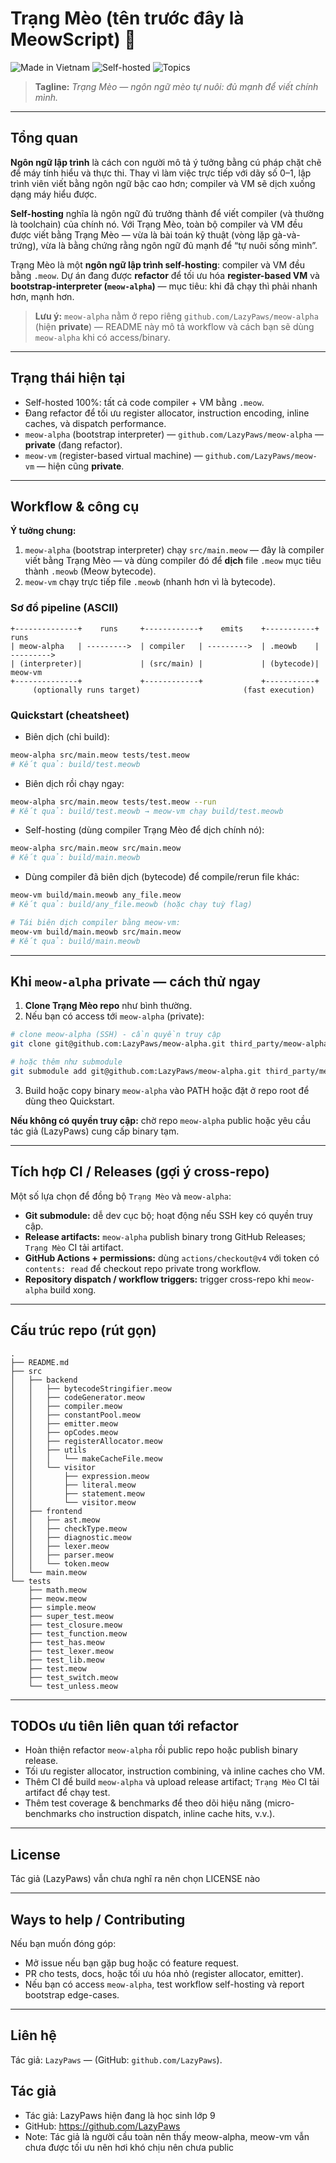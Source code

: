 # Trạng Mèo (tên trước đây là MeowScript) 🐾

![Made in Vietnam](https://img.shields.io/badge/made%20in-Vietnam-ff0000) ![Self-hosted](https://img.shields.io/badge/self--hosted-100%25-brightgreen) ![Topics](https://img.shields.io/badge/topics-programming--language%20%7C%20compiler%20%7C%20vm-lightgrey)

> **Tagline:** *Trạng Mèo — ngôn ngữ mèo tự nuôi: đủ mạnh để viết chính mình.*

---

## Tổng quan

**Ngôn ngữ lập trình** là cách con người mô tả ý tưởng bằng cú pháp chặt chẽ để máy tính hiểu và thực thi. Thay vì làm việc trực tiếp với dãy số 0–1, lập trình viên viết bằng ngôn ngữ bậc cao hơn; compiler và VM sẽ dịch xuống dạng máy hiểu được.

**Self-hosting** nghĩa là ngôn ngữ đủ trưởng thành để viết compiler (và thường là toolchain) của chính nó. Với Trạng Mèo, toàn bộ compiler và VM đều được viết bằng Trạng Mèo — vừa là bài toán kỹ thuật (vòng lặp gà-và-trứng), vừa là bằng chứng rằng ngôn ngữ đủ mạnh để “tự nuôi sống mình”.

Trạng Mèo là một **ngôn ngữ lập trình self-hosting**: compiler và VM đều bằng `.meow`. Dự án đang được **refactor** để tối ưu hóa **register-based VM** và **bootstrap-interpreter (`meow-alpha`)** — mục tiêu: khi đã chạy thì phải nhanh hơn, mạnh hơn.

> **Lưu ý:** `meow-alpha` nằm ở repo riêng `github.com/LazyPaws/meow-alpha` (hiện **private**) — README này mô tả workflow và cách bạn sẽ dùng `meow-alpha` khi có access/binary.

---

## Trạng thái hiện tại

* Self-hosted 100%: tất cả code compiler + VM bằng `.meow`.
* Đang refactor để tối ưu register allocator, instruction encoding, inline caches, và dispatch performance.
* `meow-alpha` (bootstrap interpreter) — `github.com/LazyPaws/meow-alpha` — **private** (đang refactor).
* `meow-vm` (register-based virtual machine) — `github.com/LazyPaws/meow-vm` — hiện cũng **private**.

---

## Workflow & công cụ

**Ý tưởng chung:**

1. `meow-alpha` (bootstrap interpreter) chạy `src/main.meow` — đây là compiler viết bằng Trạng Mèo — và dùng compiler đó để **dịch** file `.meow` mục tiêu thành `.meowb` (Meow bytecode).
2. `meow-vm` chạy trực tiếp file `.meowb` (nhanh hơn vì là bytecode).

### Sơ đồ pipeline (ASCII)

```
+--------------+    runs     +------------+    emits    +-----------+    runs
| meow-alpha   | --------->  | compiler   | --------->  | .meowb    | --------->
| (interpreter)|             | (src/main) |             | (bytecode)|  meow-vm
+--------------+             +------------+             +-----------+         
     (optionally runs target)                       (fast execution)
```

### Quickstart (cheatsheet)

* Biên dịch (chỉ build):

```bash
meow-alpha src/main.meow tests/test.meow
# Kết quả: build/test.meowb
```

* Biên dịch rồi chạy ngay:

```bash
meow-alpha src/main.meow tests/test.meow --run
# Kết quả: build/test.meowb → meow-vm chạy build/test.meowb
```

* Self-hosting (dùng compiler Trạng Mèo để dịch chính nó):

```bash
meow-alpha src/main.meow src/main.meow
# Kết quả: build/main.meowb
```

* Dùng compiler đã biên dịch (bytecode) để compile/rerun file khác:

```bash
meow-vm build/main.meowb any_file.meow
# Kết quả: build/any_file.meowb (hoặc chạy tuỳ flag)

# Tái biên dịch compiler bằng meow-vm:
meow-vm build/main.meowb src/main.meow
# Kết quả: build/main.meowb
```

---

## Khi `meow-alpha` private — cách thử ngay

1. **Clone Trạng Mèo repo** như bình thường.
2. Nếu bạn có access tới `meow-alpha` (private):

```bash
# clone meow-alpha (SSH) - cần quyền truy cập
git clone git@github.com:LazyPaws/meow-alpha.git third_party/meow-alpha

# hoặc thêm như submodule
git submodule add git@github.com:LazyPaws/meow-alpha.git third_party/meow-alpha
```

3. Build hoặc copy binary `meow-alpha` vào PATH hoặc đặt ở repo root để dùng theo Quickstart.

**Nếu không có quyền truy cập:** chờ repo `meow-alpha` public hoặc yêu cầu tác giả (LazyPaws) cung cấp binary tạm.

---

## Tích hợp CI / Releases (gợi ý cross-repo)

Một số lựa chọn để đồng bộ `Trạng Mèo` và `meow-alpha`:

* **Git submodule:** dễ dev cục bộ; hoạt động nếu SSH key có quyền truy cập.
* **Release artifacts:** `meow-alpha` publish binary trong GitHub Releases; `Trạng Mèo` CI tải artifact.
* **GitHub Actions + permissions:** dùng `actions/checkout@v4` với token có `contents: read` để checkout repo private trong workflow.
* **Repository dispatch / workflow triggers:** trigger cross-repo khi `meow-alpha` build xong.

---

## Cấu trúc repo (rút gọn)

```
.
├── README.md
├── src
│   ├── backend
│   │   ├── bytecodeStringifier.meow
│   │   ├── codeGenerator.meow
│   │   ├── compiler.meow
│   │   ├── constantPool.meow
│   │   ├── emitter.meow
│   │   ├── opCodes.meow
│   │   ├── registerAllocator.meow
│   │   ├── utils
│   │   │   └── makeCacheFile.meow
│   │   └── visitor
│   │       ├── expression.meow
│   │       ├── literal.meow
│   │       ├── statement.meow
│   │       └── visitor.meow
│   ├── frontend
│   │   ├── ast.meow
│   │   ├── checkType.meow
│   │   ├── diagnostic.meow
│   │   ├── lexer.meow
│   │   ├── parser.meow
│   │   └── token.meow
│   └── main.meow
└── tests
    ├── math.meow
    ├── meow.meow
    ├── simple.meow
    ├── super_test.meow
    ├── test_closure.meow
    ├── test_function.meow
    ├── test_has.meow
    ├── test_lexer.meow
    ├── test_lib.meow
    ├── test.meow
    ├── test_switch.meow
    └── test_unless.meow
```

---

## TODOs ưu tiên liên quan tới refactor

* Hoàn thiện refactor `meow-alpha` rồi public repo hoặc publish binary release.
* Tối ưu register allocator, instruction combining, và inline caches cho VM.
* Thêm CI để build `meow-alpha` và upload release artifact; `Trạng Mèo` CI tải artifact để chạy test.
* Thêm test coverage & benchmarks để theo dõi hiệu năng (micro-benchmarks cho instruction dispatch, inline cache hits, v.v.).

---

## License

Tác giả (LazyPaws) vẫn chưa nghĩ ra nên chọn LICENSE nào

---

## Ways to help / Contributing

Nếu bạn muốn đóng góp:

* Mở issue nếu bạn gặp bug hoặc có feature request.
* PR cho tests, docs, hoặc tối ưu hóa nhỏ (register allocator, emitter).
* Nếu bạn có access `meow-alpha`, test workflow self-hosting và report bootstrap edge-cases.

---

## Liên hệ

Tác giả: `LazyPaws` — (GitHub: `github.com/LazyPaws`).

## Tác giả

* Tác giả: LazyPaws hiện đang là học sinh lớp 9
* GitHub: https://github.com/LazyPaws
* Note: Tác giả là người cầu toàn nên thấy meow-alpha, meow-vm vẫn chưa được tối ưu nên hơi khó chịu nên chưa public

